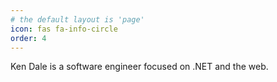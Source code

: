 ```yaml
---
# the default layout is 'page'
icon: fas fa-info-circle
order: 4
---
```


Ken Dale is a software engineer focused on .NET and the web.
